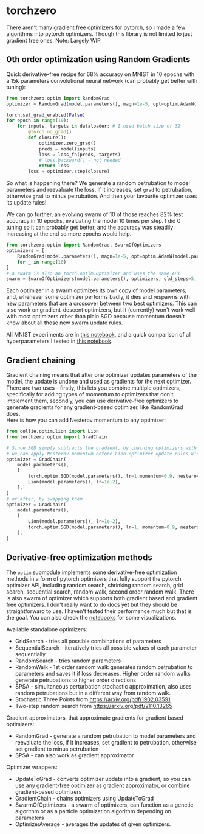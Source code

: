 # torchzero
There aren't many gradient free optimizers for pytorch, so I made a few algorithms into pytorch optimizers. Though this library is not limited to just gradient free ones. Note: Largely WIP

## 0th order optimization using Random Gradients
Quick derivative-free recipe for 68% accuracy on MNIST in 10 epochs with a 15k parameters convolutional neural network (can probably get better with tuning):
```py
from torchzero.optim import RandomGrad
optimizer = RandomGrad(model.parameters(), magn=1e-5, opt=optim.AdamW(model.parameters(), lr=1e-3))

torch.set_grad_enabled(False)
for epoch in range(10):
    for inputs, targets in dataloader: # I used batch size of 32
        @torch.no_grad()
        def closure():
            optimizer.zero_grad()
            preds = model(inputs)
            loss = loss_fn(preds, targets)
            # loss.backward() - not needed
            return loss
        loss = optimizer.step(closure)
```

So what is happening there? We generate a random petrubation to model parameters and reevaluate the loss, if it increases, set `grad` to petrubation, otherwise `grad` to minus petrubation. And then your favourite optimizer uses its update rules!

We can go further, an evolving swarm of 10 of those reaches 82% test accuracy in 10 epochs, evaluating the model 10 times per step. I did 0 tuning so it can probably get better, and the accuracy was steadily increasing at the end so more epochs would help.
```py
from torchzero.optim import RandomGrad, SwarmOfOptimizers
optimizers = [
    RandomGrad(model.parameters(), magn=1e-5, opt=optim.AdamW(model.parameters(), 1e-3))
    for _ in range(10)
]
# a swarm is also an torch.optim.Optimizer and uses the same API
swarm = SwarmOfOptimizers(model.parameters(), optimizers, old_steps=5, die_after=20, crossover_p=0.9) 
```
Each optimizer in a swarm optimizes its own copy of model parameters, and, whenever some optimizer performs badly, it dies and respawns with new parameters that are a crossover between two best optimizers. This can also work on gradient-descent optimizers, but it (currently) won't work well with most optimizers other than plain SGD because momentum doesn't know about all those new swarm update rules.

All MNIST experiments are in [this notebook](https://nbviewer.org/github/qq-me/torchzero/blob/main/notebooks/datasets/mnist%20randomgrad.ipynb), and a quick comparison of all hyperparameters I tested in [this notebook](https://nbviewer.org/github/qq-me/torchzero/blob/main/notebooks/datasets/mnist%20summary.ipynb).

## Gradient chaining
Gradient chaining means that after one optimizer updates parameters of the model, the update is undone and used as gradients for the next optimizer. There are two uses - firstly, this lets you combine multiple optimizers, specifically for adding types of momentum to optimizers that don't implement them, secondly, you can use derivative-free optimizers to generate gradients for any gradient-based optimizer, like RandomGrad does.  
Here is how you can add Nesterov momentum to any optimizer:
```py
from collie.optim.lion import Lion
from torchzero.optim import GradChain

# Since SGD simply subtracts the gradient, by chaining optimizers with SGD, we can essentially add pure Nesterov momentum
# we can apply Nesterov momentum before Lion optimizer update rules kick in:
optimizer = GradChain(
    model.parameters(),
    [
        torch.optim.SGD(model.parameters(), lr=1 momentum=0.9, nesterov=True),
        Lion(model.parameters(), lr=1e-2),
    ],
)
# or after, by swapping them
optimizer = GradChain(
    model.parameters(),
    [
        Lion(model.parameters(), lr=1e-2),
        torch.optim.SGD(model.parameters(), lr=1, momentum=0.9, nesterov=True),
    ],
)
```

## Derivative-free optimization methods
The `optim` submodule implements some derivative-free optimization methods in a form of pytorch optimizers that fully support the pytorch optimizer API, including random search, shrinking random search, grid search, sequential search, random walk, second order random walk. There is also swarm of optimizer which supports both gradient based and gradient free optimizers. I don't really want to do docs yet but they should be straightforward to use. I haven't tested their performance much but that is the goal. You can also check the [notebooks](https://github.com/qq-me/torchzero/tree/main/notebooks/algos) for some visualizations.

Available standalone optimizers:
- GridSearch - tries all possible combinations of parameters
- SequentialSearch - iteratively tries all possible values of each parameter sequentially
- RandomSearch - tries random parameters
- RandomWalk - 1st order random walk generates random petrubation to parameters and saves it if loss decreases. Higher order random walks generate petrubations to higher order directions
- SPSA - simultaneous perturbation stochastic approximation, also uses random petrubations but in a different way from random walk.
- Stochastic Three Points from https://arxiv.org/pdf/1902.03591
- Two-step random search from https://arxiv.org/pdf/2110.13265

Gradient approximators, that approximate gradients for gradient based optimizers:
- RandomGrad - generate a random petrubation to model parameters and reevaluate the loss, if it increases, set gradient to petrubation, otherwise set gradient to minus petrubation
- SPSA - can also work as gradient approximator

Optimizer wrappers:
- UpdateToGrad - converts optimizer update into a gradient, so you can use any gradient-free optimizer as gradient approximator, or combine gradient-based optimizers
- GradientChain - chains optimizers using UpdateToGrad
- SwarmOfOptimizers - a swarm of optimizers, can function as a genetic algorithm or as a particle optimization algorithm depending on parameters
- OptimizerAverage - averages the updates of given optimizers.
